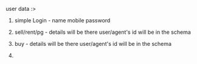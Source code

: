 user data :>
1. simple Login - 
    name
	mobile
    password


2. sell/rent/pg - 
    details will be there
    user/agent's id will be in the schema


3. buy -
    details will be there
    user/agent's id will be in the schema


4. 



<!-- ==================================== -->  

   

